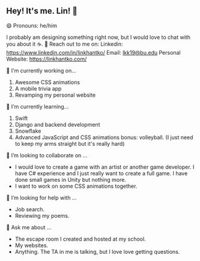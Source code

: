 ## Hey! It's me. Lin! 👋
😄 Pronouns: he/him

I probably am designing something right now, but I would love to chat with you about it ☕️. 
🤝 Reach out to me on: 
Linkedin: https://www.linkedin.com/in/linkhantko/
Email: lkk19@bu.edu
Personal Website: https://linkhantko.com/

🔭 I'm currently working on...
1. Awesome CSS animations
2. A mobile trivia app
3. Revamping my personal website

🌱 I'm currently learning...
1. Swift
2. Django and backend development
3. Snowflake
4. Advanced JavaScript and CSS animations
bonus: volleyball. (I just need to keep my arms straight but it's really hard)

👯 I’m looking to collaborate on ...
- I would love to create a game with an artist or another game developer. I have C# experience and I just really want to create a full game. I have done small games in Unity but nothing more.
- I want to work on some CSS animations together.

🤔 I’m looking for help with ...
- Job search.
- Reviewing my poems.

💬 Ask me about ...
- The escape room I created and hosted at my school.
- My websites.
- Anything. The TA in me is talking, but I love love getting questions.



<!--
**Linkhant19/Linkhant19** is a ✨ _special_ ✨ repository because its `README.md` (this file) appears on your GitHub profile.

Here are some ideas to get you started:

- 🔭 I’m currently working on ...
- 🌱 I’m currently learning ...
- 👯 I’m looking to collaborate on ...
- 🤔 I’m looking for help with ...
- 💬 Ask me about ...
- 📫 How to reach me: ...
- 😄 Pronouns: ...
- ⚡ Fun fact: ...
-->

